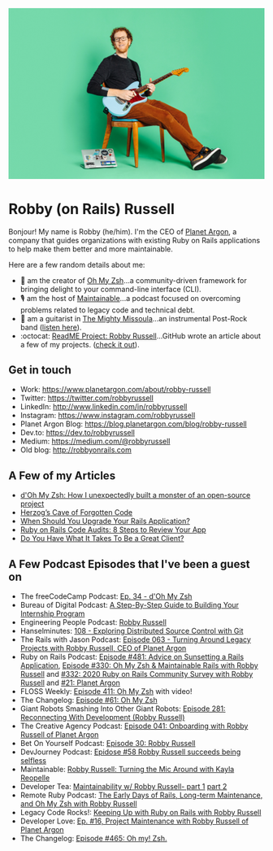 ![Photo of Robby Russell](https://github.com/robbyrussell/robbyrussell/blob/master/2020-9-18-Robby-Russell-Corduroy-5-medium.jpg?raw=true)

# Robby (on Rails) Russell

Bonjour! My name is Robby (he/him). I'm the CEO of [Planet Argon](https://www.planetargon.com/), a company that guides organizations with existing Ruby on Rails applications to help make them better and more maintainable. 

Here are a few random details about me:

- 🌈  am the creator of [Oh My Zsh](https://ohmyz.sh/)...a community-driven framework for bringing delight to your command-line interface (CLI).
- 🎙  am the host of [Maintainable](https://maintainable.fm/)...a podcast focused on overcoming problems related to legacy code and technical debt.
- 🎸  am a guitarist in [The Mighty Missoula](https://www.mightymissoula.com/)...an instrumental Post-Rock band ([listen here](https://mightymissoula.bandcamp.com/)).
- :octocat:  [ReadME Project: Robby Russell](https://github.com/readme/robby-russell)...GitHub wrote an article about a few of my projects. ([check it out](https://github.com/readme/robby-russell)).

## Get in touch
- Work: https://www.planetargon.com/about/robby-russell
- Twitter: https://twitter.com/robbyrussell
- LinkedIn: http://www.linkedin.com/in/robbyrussell
- Instagram: https://www.instagram.com/robbyrussell
- Planet Argon Blog: https://blog.planetargon.com/blog/robby-russell
- Dev.to: https://dev.to/robbyrussell
- Medium: https://medium.com/@robbyrussell
- Old blog: http://robbyonrails.com

## A Few of my Articles

- [d'Oh My Zsh: How I unexpectedly built a monster of an open-source project](https://medium.com/free-code-camp/d-oh-my-zsh-af99ca54212c) 
- [Herzog’s Cave of Forgotten Code](https://medium.com/@robbyrussell/herzogs-cave-of-forgotten-code-432f73cf1903)
- [When Should You Upgrade Your Rails Application?](https://blog.planetargon.com/blog/entries/when-should-you-upgrade-your-rails-application)
- [Ruby on Rails Code Audits: 8 Steps to Review Your App](https://blog.planetargon.com/blog/entries/ruby-on-rails-code-audits-8-steps-to-review-your-app)
- [Do You Have What It Takes To Be a Great Client?](https://blog.planetargon.com/blog/entries/do-you-have-what-it-takes-to-be-a-great-client)

## A Few Podcast Episodes that I've been a guest on

- The freeCodeCamp Podcast: [Ep. 34 - d'Oh My Zsh](https://freecodecamp.libsyn.com/ep-34-doh-my-zsh)
- Bureau of Digital Podcast: [A Step-By-Step Guide to Building Your Internship Program](https://bureauofdigital.com/radio/bureau-briefing-content/2019/10/17-a-step-by-step-guide-to-building-your-internship-program)
- Engineering People Podcast: [Robby Russell](https://engineeringpeople.libsyn.com/robby-russell)
- Hanselminutes: [108 - Exploring Distributed Source Control with Git](https://www.hanselman.com/blog/hanselminutes-podcast-108-exploring-distributed-source-control-with-git)
- The Rails with Jason Podcast: [Episode 063 - Turning Around Legacy Projects with Robby Russell, CEO of Planet Argon](https://www.codewithjason.com/podcast/9478252-063-turning-around-legacy-projects-with-robby-russell-ceo-of-planet-argon/)
- Ruby on Rails Podcast: [Episode #481: Advice on Sunsetting a Rails Application](https://www.therubyonrailspodcast.com/481), [Episode #330: Oh My Zsh & Maintainable Rails with Robby Russell](https://5by5.tv/rubyonrails/330) and [#332: 2020 Ruby on Rails Community Survey with Robby Russell](https://5by5.tv/rubyonrails/332) and [#21: Planet Argon](https://5by5.tv/rubyonrails/21)
- FLOSS Weekly: [Episode 411: Oh My Zsh](https://twit.tv/shows/floss-weekly/episodes/411) with video!
- The Changelog: [Episode #61: Oh My Zsh](https://changelog.com/podcast/61)
- Giant Robots Smashing Into Other Giant Robots: [Episode 281: Reconnecting With Development (Robby Russell)](https://www.giantrobots.fm/281)
- The Creative Agency Podcast: [Episode 041: Onboarding with Robby Russell of Planet Argon](http://www.creativeagencypodcast.com/onboarding-with-robby-russell-of-planet-argon/)
- Bet On Yourself Podcast: [Episode 30: Robby Russell](https://www.betonyourself.com/podcast/episode-30-robby-russell)
- DevJourney Podcast: [Epidose #58 Robby Russell succeeds being selfless](https://devjourney.info/Guests/58_RobbyRussell.html)
- Maintainable: [Robby Russell: Turning the Mic Around with Kayla Reopelle](https://maintainable.fm/episodes/robby-russell-turning-the-mic-around-with-kayla-reopelle)
- Developer Tea: [Maintainability w/ Robby Russell- part 1](https://developertea.simplecast.com/episodes/maintainability-w-robby-russell-part-1) [part 2](https://developertea.simplecast.com/episodes/maintainability-w-robby-russell-part-2)
- Remote Ruby Podcast: [The Early Days of Rails, Long-term Maintenance, and Oh My Zsh with Robby Russell](https://remoteruby.transistor.fm/110)
- Legacy Code Rocks!: [Keeping Up with Ruby on Rails with Robby Russell](https://www.legacycode.rocks/podcast-1/episode/2bd9a67b/keeping-up-with-ruby-on-rails-with-robby-russell)
- Developer Love: [Ep. #16, Project Maintenance with Robby Russell of Planet Argon](https://www.heavybit.com/library/podcasts/developer-love/ep-16-project-maintenance-with-robby-russell-of-planet-argon/)
- The Changelog: [Episode #465: Oh my! Zsh.](https://changelog.com/podcast/465) 
